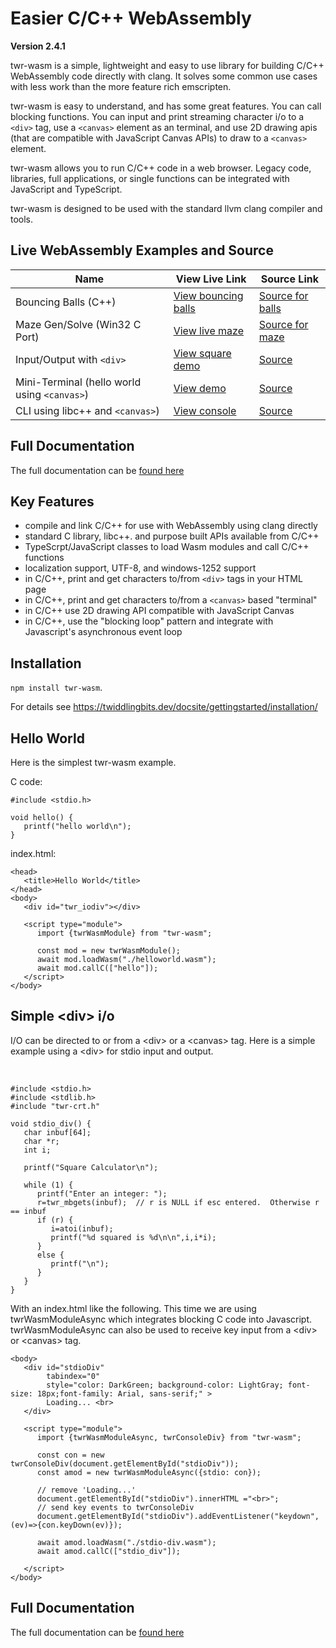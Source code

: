 # Easier C/C++ WebAssembly
**Version 2.4.1**

twr-wasm is a simple, lightweight and easy to use library for building C/C++ WebAssembly code directly with clang. It solves some common use cases with less work than the more feature rich emscripten. 

twr-wasm is easy to understand, and has some great features. You can call blocking functions. You can input and print streaming character i/o to a `<div>` tag, use a `<canvas>` element as an terminal, and use 2D drawing apis (that are compatible with JavaScript Canvas APIs) to draw to a `<canvas>` element. 

twr-wasm allows you to run C/C++ code in a web browser. Legacy code, libraries, full applications, or single functions can be integrated with JavaScript and TypeScript.

twr-wasm is designed to be used with the standard llvm clang compiler and tools.

## Live WebAssembly Examples and Source

| Name | View Live Link | Source Link |
| --------- | ------------ | ----------- |
| Bouncing Balls (C++) | [View bouncing balls](https://twiddlingbits.dev/examples/dist/balls/index.html) | [Source for balls](https://github.com/twiddlingbits/twr-wasm/tree/main/examples/balls) |
| Maze Gen/Solve (Win32 C Port) | [View live maze](https://twiddlingbits.dev/examples/dist/maze/index.html) | [Source for maze](https://github.com/twiddlingbits/twr-wasm/tree/main/examples/maze) |
| Input/Output with `<div>` | [View square demo](https://twiddlingbits.dev/examples/dist/stdio-div/index.html) | [Source](https://github.com/twiddlingbits/twr-wasm/tree/main/examples/stdio-div) |
|Mini-Terminal (hello world using `<canvas>`)|[View demo](https://twiddlingbits.dev/examples/dist/terminal/index.html) |[Source](https://github.com/twiddlingbits/twr-wasm/tree/main/examples/terminal) |
|CLI using libc++ and `<canvas>`)| [View console](https://twiddlingbits.dev/examples/dist/tests-user/index.html) | [Source](https://github.com/twiddlingbits/twr-wasm/tree/main/examples/tests-user) |

## Full Documentation
The full documentation can be [found here](https://twiddlingbits.dev/docsite/)

## Key Features
   - compile and link C/C++ for use with WebAssembly using clang directly
   - standard C library, libc++. and purpose built APIs available from C/C++
   - TypeScrpt/JavaScript classes to load Wasm modules and call C/C++ functions
   - localization support, UTF-8, and windows-1252 support
   - in C/C++, print and get characters to/from `<div>` tags in your HTML page
   - in C/C++, print and get characters to/from a `<canvas>` based "terminal"
   - in C/C++ use 2D drawing API compatible with JavaScript Canvas
   - in C/C++, use the "blocking loop" pattern and integrate with Javascript's asynchronous event loop

## Installation
`npm install twr-wasm`. 

For details see https://twiddlingbits.dev/docsite/gettingstarted/installation/

## Hello World
Here is the simplest twr-wasm example.

C code:

~~~
#include <stdio.h>

void hello() {
   printf("hello world\n");
}
~~~

index.html:
~~~
<head>
   <title>Hello World</title>
</head>
<body>
   <div id="twr_iodiv"></div>

   <script type="module">
      import {twrWasmModule} from "twr-wasm";
      
      const mod = new twrWasmModule();
      await mod.loadWasm("./helloworld.wasm");
      await mod.callC(["hello"]);
   </script>
</body>
~~~



## Simple \<div> i/o
I/O can be directed to or from a \<div> or a \<canvas> tag.  Here is a simple example using a \<div> for stdio input and output.

 <br>

~~~
#include <stdio.h>
#include <stdlib.h>
#include "twr-crt.h"

void stdio_div() {
   char inbuf[64];
   char *r;
   int i;

   printf("Square Calculator\n");

   while (1) {
      printf("Enter an integer: ");
      r=twr_mbgets(inbuf);  // r is NULL if esc entered.  Otherwise r == inbuf
      if (r) {  
         i=atoi(inbuf);
         printf("%d squared is %d\n\n",i,i*i);
      }
      else {
         printf("\n");
      }
   }
}
~~~

With an index.html like the following.  This time we are using twrWasmModuleAsync which integrates blocking C code into Javascript.  twrWasmModuleAsync can also be used to receive key input from a \<div> or \<canvas> tag. 

~~~
<body>
   <div id="stdioDiv" 
        tabindex="0" 
        style="color: DarkGreen; background-color: LightGray; font-size: 18px;font-family: Arial, sans-serif;" >
        Loading... <br>
   </div>

   <script type="module">
      import {twrWasmModuleAsync, twrConsoleDiv} from "twr-wasm";

      const con = new twrConsoleDiv(document.getElementById("stdioDiv"));
      const amod = new twrWasmModuleAsync({stdio: con});

      // remove 'Loading...'
      document.getElementById("stdioDiv").innerHTML ="<br>"; 
      // send key events to twrConsoleDiv
      document.getElementById("stdioDiv").addEventListener("keydown",(ev)=>{con.keyDown(ev)});

      await amod.loadWasm("./stdio-div.wasm");
      await amod.callC(["stdio_div"]);

   </script>
</body>
~~~

## Full Documentation
The full documentation can be [found here](https://twiddlingbits.dev/)
